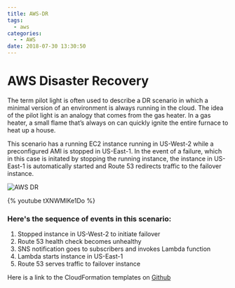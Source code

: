 ```yaml
---
title: AWS-DR
tags:
  - aws
categories:
  - - AWS
date: 2018-07-30 13:30:50
---
```


# AWS Disaster Recovery

The term pilot light is often used to describe a DR scenario in which a minimal version of an environment is always
running in the cloud. The idea of the pilot light is an analogy that comes from the gas heater. In a gas heater, a small
flame that’s always on can quickly ignite the entire furnace to heat up a house.

This scenario has a running EC2 instance running in US-West-2 while a preconfigured AMI is stopped in US-East-1. In the event of a failure, which in this case is initated by stopping the running instance, the instance in US-East-1 is automatically started and Route 53 redirects traffic to the failover instance. 

![AWS DR](https://user-images.githubusercontent.com/23042063/42403841-0408b49a-8139-11e8-8434-c13dac0b633f.png)

{% youtube tXNWMlKe1Do %}

### Here's the sequence of events in this scenario:
1. Stopped instance in US-West-2 to initiate failover
2. Route 53 health check becomes unhealthy
3. SNS notification goes to subscribers and invokes Lambda function
4. Lambda starts instance in US-East-1
5. Route 53 serves traffic to failover instance

Here is a link to the CloudFormation templates on [Github](https://github.com/bgreengo/aws-dr)

